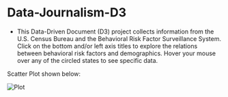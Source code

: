 # Data-Journalism-D3

* This Data-Driven Document (D3) project collects information from the U.S. Census Bureau and the Behavioral Risk Factor Surveillance System. Click on the bottom and/or left axis titles to explore the relations between behavioral risk factors and demographics. Hover your mouse over any of the circled states to see specific data.

Scatter Plot shown below:

![Plot](D3-Plot.gif)